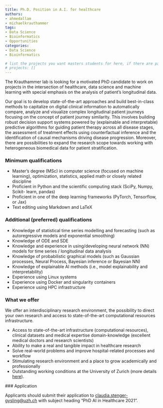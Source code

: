 ```yaml
---
title: Ph.D. Position in A.I. for healthcare
authors:
- ahmedallam
- michaelkrauthammer
tags: 
- Data Science
- Bioinformatics
- Opportunities
categories:
- Data Science
- Bioinformatics

# list the projects you want masters students for here, if there are pages for them
# projects: []
---
```


The Krauthammer lab is looking for a motivated PhD candidate to work on projects in the intersection of healthcare, data science and machine learning with special emphasis on the analysis of patient’s longitudinal data.

 

Our goal is to develop state-of-the-art approaches and build best-in-class methods to capitalize on digital clinical information to automatically compare, analyze and visualize complex longitudinal patient journeys focusing on the concept of patient journey similarity. This involves building robust decision support systems powered by (explainable and interpretable) predictive algorithms for guiding patient therapy across all disease stages, the assessment of treatment effects using counterfactual inference and the identification of causal mechanisms driving disease progression. Moreover, there are possibilities to expand the research scope towards working with heterogeneous biomedical data for patient stratification.

 

### Minimum qualifications

* Master’s degree (MSc) in computer science (focused on machine learning), optimization, statistics, applied math or closely related discipline
* Proficient in Python and the scientific computing stack (SciPy, Numpy, Scikit- learn, pandas)
* Proficient in one of the deep learning frameworks (PyTorch, Tensorflow, or Jax)
* Text editing using Markdown and LaTeX

### Additional (preferred) qualifications

* Knowledge of statistical time series modelling and forecasting (such as autoregressive models and exponential smoothing)
* Knowledge of ODE and SDE
* Knowledge and experience in using/developing neural network (NN) models for time series / longitudinal data analysis
* Knowledge of probabilistic graphical models (such as Gaussian processes, Neural Process, Bayesian inference or Bayesian NN)
* Knowledge of explainable AI methods (i.e., model explainability and interpretability)
* Experience using Linux systems
* Experience using Docker and singularity containers
* Experience using HPC infrastructure

### What we offer

We offer an interdisciplinary research environment, the possibility to direct your own research and access to state-of-the-art computational resources infrastructure.

* Access to state-of-the-art infrastructure (computational resources), clinical datasets and medical expertise domain-knowledge (excellent medical doctors and research scientists)
* Ability to make a real and tangible impact in healthcare research
* Solve real-world problems and improve hospital-related processes and workflow
* Stimulating research environment and a place to grow academically and professionally
* Outstanding working conditions at the University of Zurich (more details [here](https://www.uzh.ch/cmsssl/en/about/work.html#0-0)).


### Application

Applicants should submit their application to claudia.stenger-gysling@uzh.ch with subject heading “PhD AI in Healthcare 2021”.


